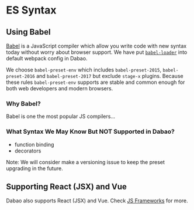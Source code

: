 # ES Syntax

## Using Babel

[Babel](http://babeljs.io) is a JavaScript compiler which allow you write code with new syntax today without worry about browser support. We have put [`babel-loader`](https://webpack.js.org/loaders/babel-loader/) into default webpack config in Dabao.

We choose `babel-preset-env` which includes `babel-preset-2015`, `babel-preset-2016` and `babel-preset-2017` but exclude `stage-x` plugins. Because these rules `babel-preset-env` supports are stable and common enough for both web developers and modern browsers.

### Why Babel?

Babel is one the most popular JS compilers...

### What Syntax We May Know But NOT Supported in Dabao?

* function binding
* decorators

Note: We will consider make a versioning issue to keep the preset upgrading in the future.

## Supporting React (JSX) and Vue

Dabao also supports React (JSX) and Vue. Check [JS Frameworks](js-frameworks.md) for more.
